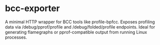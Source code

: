 # bcc-exporter
A minimal HTTP wrapper for BCC tools like profile-bpfcc. Exposes profiling data via /debug/pprof/profile and /debug/folded/profile endpoints. Ideal for generating flamegraphs or pprof-compatible output from running Linux processes.
